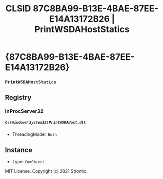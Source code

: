 ﻿---
title: "CLSID 87C8BA99-B13E-4BAE-87EE-E14A13172B26 | PrintWSDAHostStatics"
excerpt: What is COM-Object CLSID 87C8BA99-B13E-4BAE-87EE-E14A13172B26?
---

# {87C8BA99-B13E-4BAE-87EE-E14A13172B26}

### `PrintWSDAHostStatics`

## Registry


### InProcServer32

##### `C:\Windows\System32\PrintWSDAHost.dll`
* ThreadingModel: `Both`

## Instance

* Type: `ComObject`

MIT License. Copyright (c) 2021 Strontic.


